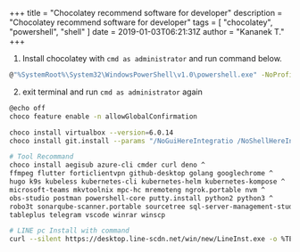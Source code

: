 +++
title = "Chocolatey recommend software for developer"
description = "Chocolatey recommend software for developer"
tags = [
    "chocolatey",
    "powershell",
    "shell"
]
date = 2019-01-03T06:21:31Z
author = "Kananek T."
+++

1. Install chocolatey with `cmd as administrator` and run command below.

```bash
@"%SystemRoot%\System32\WindowsPowerShell\v1.0\powershell.exe" -NoProfile -InputFormat None -ExecutionPolicy Bypass -Command "iex ((New-Object System.Net.WebClient).DownloadString('https://chocolatey.org/install.ps1'))" && SET "PATH=%PATH%;%ALLUSERSPROFILE%\chocolatey\bin"
```

2. exit terminal and run `cmd as administrator` again

```bash
@echo off
choco feature enable -n allowGlobalConfirmation

choco install virtualbox --version=6.0.14
choco install git.install --params "/NoGuiHereIntegratio /NoShellHereIntegration /NoShellIntegration" --force

# Tool Recommand
choco install aegisub azure-cli cmder curl deno ^
ffmpeg flutter forticlientvpn github-desktop golang googlechrome ^
hugo k9s kubeless kubernetes-cli kubernetes-helm kubernetes-kompose ^
microsoft-teams mkvtoolnix mpc-hc mremoteng ngrok.portable nvm ^
obs-studio postman powershell-core putty.install python2 python3 ^
robo3t sonarqube-scanner.portable sourcetree sql-server-management-studio ^
tableplus telegram vscode winrar winscp

# LINE pc Install with command
curl --silent https://desktop.line-scdn.net/win/new/LineInst.exe -o %TEMP%/LineInst.exe >nul %TEMP%/LineInst.exe
```
